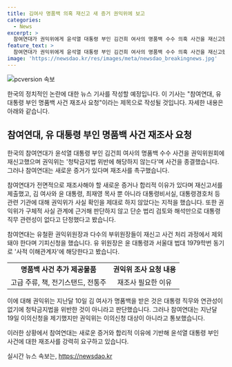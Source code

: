 ```yaml
---
title: 김여사 명품백 의혹 재신고 새 증거 권익위에 보고
categories:
  - News
excerpt: >
  참여연대가 권익위에게 윤석열 대통령 부인 김건희 여사의 명품백 수수 의혹 사건을 재신고했다. 권익위는 종결 처리했지만, 참여연대는 새로운 증거와 재조사를 요구했으며, 윤 대통령과 유철환 권익위원장의 사적 이해관계를 지적했다. 권익위는 지난달 윤 대통령 부부가 청탁금지법을 위반한 것이 아니라고 결정했고, 이에 대해 참여연대가 이의를 제기했지만 거부당했다.
feature_text: >
  참여연대가 권익위에게 윤석열 대통령 부인 김건희 여사의 명품백 수수 의혹 사건을 재신고했다. 권익위는 종결 처리했지만, 참여연대는 새로운 증거와 재조사를 요구했으며, 윤 대통령과 유철환 권익위원장의 사적 이해관계를 지적했다. 권익위는 지난달 윤 대통령 부부가 청탁금지법을 위반한 것이 아니라고 결정했고, 이에 대해 참여연대가 이의를 제기했지만 거부당했다.
image: 'https://newsdao.kr/res/images/meta/newsdao_breakingnews.jpg'
---
```


<p><img src="https://newsdao.kr/res/images/meta/newsdao_breakingnews.jpg" alt="pcversion 속보" /></p>

<p>한국의 정치적인 논란에 대한 뉴스 기사를 작성할 예정입니다. 이 기사는 "참여연대, 유 대통령 부인 명품백 사건 재조사 요청"이라는 제목으로 작성될 것입니다. 자세한 내용은 아래와 같습니다. </p>

<h2 data-ke-size="size26">참여연대, 유 대통령 부인 명품백 사건 재조사 요청</h2>

<p>한국의 참여연대가 윤석열 대통령 부인 김건희 여사의 명품백 수수 사건을 권익위원회에 재신고했으며 권익위는 '청탁금지법 위반에 해당하지 않는다'며 사건을 종결했습니다. 그러나 참여연대는 새로운 증거가 있다며 재조사를 촉구했습니다.</p>

<p data-ke-size="size16">참여연대가 전면적으로 재조사해야 할 새로운 증거나 합리적 이유가 있다며 재신고서를 제출했고, 김 여사와 윤 대통령, 최재영 목사 뿐 아니라 대통령비서실, 대통령경호처 등 관련 기관에 대해 권익위가 사실 확인을 제대로 하지 않았다는 지적을 했습니다. 또한 권익위가 구체적 사실 관계에 근거해 판단하지 않고 단순 법리 검토와 해석만으로 대통령 직무 관련성이 없다고 단정했다고 봤습니다.</p>

<p>참여연대는 유철환 권익위원장과 다수의 부위원장들이 재신고 사건 처리 과정에서 제외돼야 한다며 기피신청을 했습니다. 유 위원장은 윤 대통령과 서울대 법대 1979학번 동기로 '사적 이해관계자'에 해당한다고 봤습니다. </p>

<table>
    <tr>
        <td style="text-align: center; height: 17px;"><b>명품백 사건 추가 제공물품</b></td>
        <td style="text-align: center; height: 17px;"><b>권익위 조사 요청 내용</b></td>
    </tr>
    <tr>
        <td style="text-align: center; height: 17px;">고급 주류, 책, 전기스탠드, 전통주</td>
        <td style="text-align: center; height: 17px;">재조사 필요한 이유</td>
    </tr>
</table>

<p>이에 대해 권익위는 지난달 10일 김 여사가 명품백을 받은 것은 대통령 직무와 연관성이 없기에 청탁금지법을 위반한 것이 아니라고 판단했습니다. 그러나 참여연대는 지난달 19일 이의신청을 제기했지만 권익위는 이의신청 대상이 아니라고 통보했습니다. </p>

<p>이러한 상황에서 참여연대는 새로운 증거와 합리적 이유에 기반해 윤석열 대통령 부인 사건에 대한 재조사를 강력히 요구하고 있습니다.</p>
실시간 뉴스 속보는, <a href="https://newsdao.kr" rel="dofollow">https://newsdao.kr</a>


